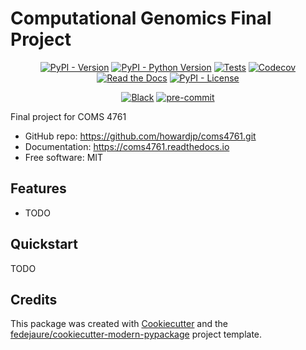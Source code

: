 
# Computational Genomics Final Project


<div align="center">

[![PyPI - Version](https://img.shields.io/pypi/v/coms4761.svg)](https://pypi.python.org/pypi/coms4761)
[![PyPI - Python Version](https://img.shields.io/pypi/pyversions/coms4761.svg)](https://pypi.python.org/pypi/coms4761)
[![Tests](https://github.com/howardjp/coms4761/workflows/tests/badge.svg)](https://github.com/howardjp/coms4761/actions?workflow=tests)
[![Codecov](https://codecov.io/gh/howardjp/coms4761/branch/main/graph/badge.svg)](https://codecov.io/gh/howardjp/coms4761)
[![Read the Docs](https://readthedocs.org/projects/coms4761/badge/)](https://coms4761.readthedocs.io/)
[![PyPI - License](https://img.shields.io/pypi/l/coms4761.svg)](https://pypi.python.org/pypi/coms4761)

[![Black](https://img.shields.io/badge/code%20style-black-000000.svg)](https://github.com/psf/black)
[![pre-commit](https://img.shields.io/badge/pre--commit-enabled-brightgreen?logo=pre-commit&logoColor=white)](https://github.com/pre-commit/pre-commit)


</div>


 Final project for COMS 4761


* GitHub repo: <https://github.com/howardjp/coms4761.git>
* Documentation: <https://coms4761.readthedocs.io>
* Free software: MIT


## Features

* TODO

## Quickstart

TODO

## Credits

This package was created with [Cookiecutter][cookiecutter] and the [fedejaure/cookiecutter-modern-pypackage][cookiecutter-modern-pypackage] project template.

[cookiecutter]: https://github.com/cookiecutter/cookiecutter
[cookiecutter-modern-pypackage]: https://github.com/fedejaure/cookiecutter-modern-pypackage
